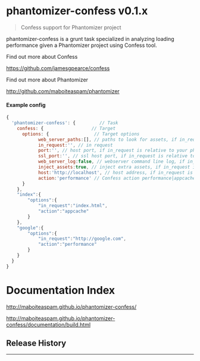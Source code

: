 # phantomizer-confess v0.1.x

> Confess support for Phantomizer project

phantomizer-confess is a grunt task specialized
in analyzing loading performance given a Phantomizer project
using Confess tool.


Find out more about Confess

https://github.com/jamesgpearce/confess

Find out more about Phantomizer

http://github.com/maboiteaspam/phantomizer


#### Example config

```javascript
{
  'phantomizer-confess': {         // Task
    confess: {                  // Target
      options: {                 // Target options
            web_server_paths:[], // paths to look for assets, if in_request is relative to your phantomizer project
            in_request:'', // in request
            port:'', // host port, if in_request is relative to your phantomizer project
            ssl_port:'', // ssl host port, if in_request is relative to your phantomizer project
            web_server_log:false, // webserver command line log, if in_request is relative to your phantomizer project
            inject_assets:true, // inject extra assets, if in_request is relative to your phantomizer project
            host:'http://localhost', // host address, if in_request is relative to your phantomizer project
            action:'performance' // Confess action performance|appcache|cssproperties, default: performance
      }
    },
    "index":{
        "options":{
            "in_request":"index.html",
            "action":"appcache"
        }
    },
    "google":{
        "options":{
            "in_request":"http://google.com",
            "action":"performance"
        }
    }
  }
}

```


# Documentation Index

http://maboiteaspam.github.io/phantomizer-confess/

http://maboiteaspam.github.io/phantomizer-confess/documentation/build.html


## Release History


---

